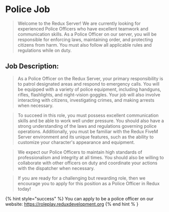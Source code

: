 # Police Job

> Welcome to the Redux Server! We are currently looking for experienced Police Officers who have excellent teamwork and communication skills. As a Police Officer on our server, you will be responsible for enforcing laws, maintaining order, and protecting citizens from harm. You must also follow all applicable rules and regulations while on duty. 

## Job Description:
> As a Police Officer on the Redux Server, your primary responsibility is to patrol designated areas and respond to emergency calls. You will be equipped with a variety of police equipment, including handguns, rifles, flashlights, and night-vision goggles. Your job will also involve interacting with citizens, investigating crimes, and making arrests when necessary. 

> To succeed in this role, you must possess excellent communication skills and be able to work well under pressure. You should also have a strong understanding of the laws and regulations governing police operations. Additionally, you must be familiar with the Redux FiveM Server environment and its unique features, such as the ability to customize your character's appearance and equipment. 

> We expect our Police Officers to maintain high standards of professionalism and integrity at all times. You should also be willing to collaborate with other officers on duty and coordinate your actions with the dispatcher when necessary. 

> If you are ready for a challenging but rewarding role, then we encourage you to apply for this position as a Police Officer in Redux today! 

{% hint style="success" %} 
You can apply to be a police officer on our website: https://roleplay.reduxdevelopment.org
{% end hint % }